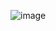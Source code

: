![image](https://github.com/farmJun/workout-farmJun/assets/101688752/ba32fd8e-4725-483f-9cac-1c44ade81c42)
